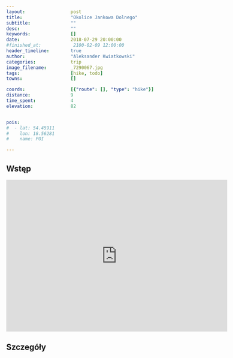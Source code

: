 ```yaml
---
layout:                 post
title:                  "Okolice Jankowa Dolnego"
subtitle:               ""
desc:                   ""
keywords:               []
date:                   2018-07-29 20:00:00
#finished_at:            2100-02-09 12:00:00
header_timeline:        true
author:                 "Aleksander Kwiatkowski"
categories:             trip
image_filename:         _7290067.jpg
tags:                   [hike, todo]
towns:                  []

coords:                 [{"route": [], "type": "hike"}]
distance:               9
time_spent:             4
elevation:              82


pois:
#  - lat: 54.45911
#    lon: 18.56281
#    name: POI

---
```



## Wstęp

<iframe height='405' width='590' frameborder='0' allowtransparency='true' scrolling='no' src='https://www.strava.com/activities/1749866828/embed/ab8d70444cf54fb1e6173d6f5b3943945e6e5779'></iframe>

## Szczegóły
